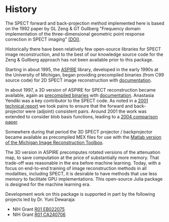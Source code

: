 # History

The SPECT forward and back-projection method implemented here
is based on the 1992 paper
by GL Zeng & GT Gullberg
"Frequency domain implementation
of the three-dimensional geometric point response correction in SPECT imaging"
[(DOI)](http://doi.org/10.1109/23.173222).


Historically
there have been relatively few
open-source libraries
for SPECT image reconstruction,
and to the best of our knowledge
source code for the Zeng & Gullberg approach
has not been available prior to this package.

Starting in about 1995,
the
[ASPIRE](https://web.eecs.umich.edu/~fessler/aspire/index.html)
library,
developed in the early 1990s
at the University of Michigan,
began providing precompiled binaries
(from C99 source code)
for 2D SPECT image reconstruction
with
[documentation](https://web.eecs.umich.edu/~fessler/papers/files/tr/95,293,aspire3.pdf).

In about 1997,
a 3D version of ASPIRE
for SPECT reconstruction
became available,
again as
[precompiled binaries](https://web.eecs.umich.edu/~fessler/aspire/index.html)
with
[documentation](https://web.eecs.umich.edu/~fessler/papers/files/tr/97,310,ugf.pdf).
Anastasia Yendiki
was a key contributor
to the SPECT code.
As noted in a
[2001 technical report](https://web.eecs.umich.edu/~fessler/papers/files/tr/spect3.pdf)
we took pains to ensure
that the forward and back-projector
were (adjoint) consistent pairs.
Around 2001
the work was extended
to consider
blob basis functions,
leading to a
[2004 comparison paper](http://doi.org/10.1088/0031-9155/49/11/003).

Somewhere during that period
the 3D SPECT projector / backprojector
became available
as precompiled MEX files
for use with the
[Matlab version of the Michigan Image Reconstruction Toolbox](https://github.com/JeffFessler/mirt).

The 3D version in ASPIRE
precomputes rotated versions of the attenuation map,
to save computation
at the price of substantially more memory.
That trade-off was reasonable
in the era before machine learning.
Today,
with a focus on end-to-end training
of image reconstruction methods
in all modalities,
including SPECT,
it is desirable
to have methods
that use less memory
to facilitate
GPU implementations.
This open-source Julia package
is designed for the machine learning era. 

Development work on this package
is supported in part by the following projects
led by Dr. Yuni Dewaraja:
* NIH Grant [R01 EB022075](https://grantome.com/grant/NIH/R01-EB022075-01A1)
* NIH Grant [R01 CA240706](https://grantome.com/grant/NIH/R01-CA240706-01A1)
